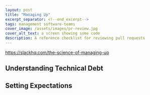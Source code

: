 ```yaml
---
layout: post
title: "Managing Up"
excerpt_separator: <!--end_excerpt-->
tags: management software-teams
cover_image: /assets/images/pr-review.jpg
cover_alt_text: a screen showing some code
description: A reference checklist for reviewing pull requests
---
```


https://slackhq.com/the-science-of-managing-up

## Understanding Technical Debt

## Setting Expectations